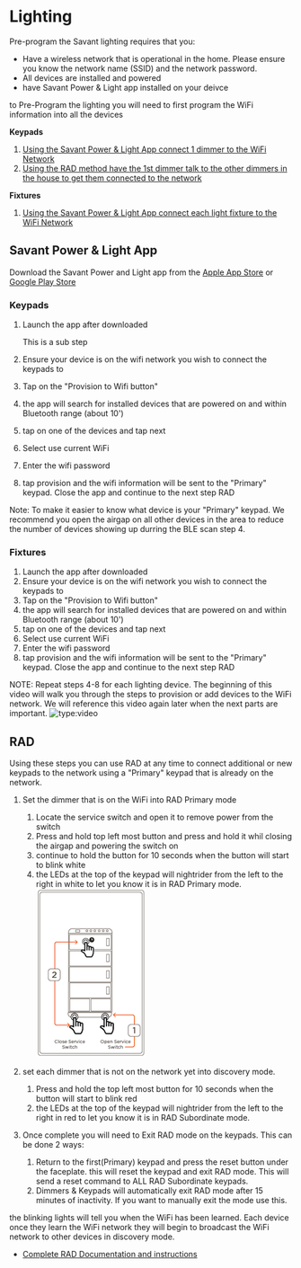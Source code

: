 # Lighting
Pre-program the Savant lighting requires that you:

* Have a wireless network that is operational in the home.  Please ensure you know the network name (SSID) and the network password.
* All devices are installed and powered
* have Savant Power & Light app installed on your deivce

to Pre-Program the lighting you will need to first program the WiFi information into all the devices

**Keypads**

1. [Using the Savant Power & Light App connect 1 dimmer to the WiFi Network](#keypads)
1. [Using the RAD method have the 1st dimmer talk to the other dimmers in the house to get them connected to the network](#rad)

**Fixtures**

1. [Using the Savant Power & Light App connect each light fixture to the WiFi Network](#fixtures)

## Savant Power & Light App
Download the Savant Power and Light app from the [Apple App Store](https://apps.apple.com/us/app/savant-power-light/id1590957877) or [Google Play Store](https://play.google.com/store/apps/details?id=com.savant.cyncproconfig.release&hl=en)

### Keypads
1. Launch the app after downloaded

    This is a sub step

1. Ensure your device is on the wifi network you wish to connect the keypads to
1. Tap on the "Provision to Wifi button"
1. the app will search for installed devices that are powered on and within Bluetooth range (about 10')
1. tap on one of the devices and tap next
1. Select use current WiFi
1. Enter the wifi password
1. tap provision and the wifi information will be sent to the "Primary" keypad.  Close the app and continue to the next step RAD

Note: To make it easier to know what device is your "Primary" keypad.  We recommend you open the airgap on all other devices in the area to reduce the number of devices showing up durring the BLE scan step 4.
### Fixtures
1. Launch the app after downloaded
1. Ensure your device is on the wifi network you wish to connect the keypads to
1. Tap on the "Provision to Wifi button"
1. the app will search for installed devices that are powered on and within Bluetooth range (about 10')
1. tap on one of the devices and tap next
1. Select use current WiFi
1. Enter the wifi password
1. tap provision and the wifi information will be sent to the "Primary" keypad.  Close the app and continue to the next step RAD

NOTE: Repeat steps 4-8 for each lighting device.
The beginning of this video will walk you through the steps to provision or add devices to the WiFi network.  We will reference this video again later when the next parts are important.
![type:video](https://player.vimeo.com/video/948771924?h=c5da7f0f47&amp;badge=0&amp;autopause=0&amp;player_id=0&amp;app_id=58479)

## RAD
Using these steps you can use RAD at any time to connect additional or new keypads to the network using a "Primary" keypad that is already on the network.

1. Set the dimmer that is on the WiFi into RAD Primary mode
    1. Locate the service switch and open it to remove power from the switch
    1. Press and hold top left most button and press and hold it whil closing the airgap and powering the switch on
    1. continue to hold the button for 10 seconds when the button will start to blink white
    1. the LEDs at the top of the keypad will nightrider from the left to the right in white to let you know it is in RAD Primary mode.
![](../img/radprimary.png)

1. set each dimmer that is not on the network yet into discovery mode.
    1. Press and hold the top left most button for 10 seconds when the button will start to blink red
    1. the LEDs at the top of the keypad will nightrider from the left to the right in red to let you know it is in RAD Subordinate mode.

1. Once complete you will need to Exit RAD mode on the keypads. This can be done 2 ways:
    1. Return to the first(Primary) keypad and press the reset button under the faceplate.  this will reset the keypad and exit RAD mode.  This will send a reset command to ALL RAD Subordinate keypads.
	1. Dimmers & Keypads will automatically exit RAD mode after 15 minutes of inactivity.  If you want to manually exit the mode use this.

the blinking lights will tell you when the WiFi has been learned.  Each device once they learn the WiFi network they will begin to broadcast the WiFi network to other devices in discovery mode.

* [Complete RAD Documentation and instructions](../content/RAD.pdf)